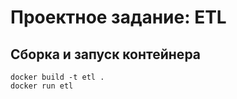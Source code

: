 # Проектное задание: ETL

## Сборка и запуск контейнера
```shell
docker build -t etl .
docker run etl
```


